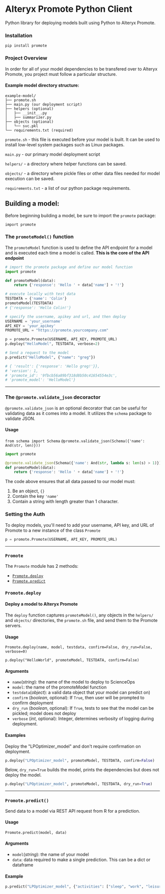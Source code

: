 # Alteryx Promote Python Client
Python library for deploying models built using Python to Alteryx Promote.

### Installation
```
pip install promote
```

### Project Overview

In order for all of your model dependencies to be transfered over to Alteryx Promote, you project must follow a particular structure.

#### Example model directory structure:
```
example-model/
├── promote.sh
├── main.py (our deployment script)
├── helpers (optional)
│   ├── __init__.py
│   ├── summarizer.py
├── objects (optional)
│   └── svc.pkl
└── requirements.txt (required)
```

`promote.sh` - this file is executed before your model is built.  It can be used to install low-level system packages such as Linux packages.

`main.py` - our primary model deployment script

`helpers/` - a directory where helper functions can be saved.

`objects/` - a directory where pickle files or other data files needed for model execution can be saved.

`requirements.txt` - a list of our python package requirements.  

## Building a model:

Before beginning building a model, be sure to import the `promote` package:

`import promote`

### The `promoteModel()` function

The `promoteModel` function is used to define the API endpoint for a model and is executed each time a model is called.  **This is the core of the API endpoint**
```python
# import the promote package and define our model function
import promote

def promoteModel(data):
    return {'response': 'Hello ' + data['name'] + '!'}

# execute locally with test data
TESTDATA = {'name': 'Colin'}
promoteModel(TESTDATA)
# {'response': 'Hello Colin!'}

# specify the username, apikey and url, and then deploy
USERNAME = 'your_username'
API_KEY = 'your_apikey'
PROMOTE_URL = "https://promote.yourcompany.com"

p = promote.Promote(USERNAME, API_KEY, PROMOTE_URL)
p.deploy("HelloModel", TESTDATA, verbose=2)

# Send a request to the model
p.predict("HelloModel", {"name": "greg"})

# { 'result': {'response': 'Hello greg!'}},
# 'version': 1,
# 'promote_id': '9fbcb56a89bf318d8b50c41654554e3c',
# 'promote_model': 'HelloModel'}
```

<hr>

### The `@promote.validate_json` decoractor

`@promote.validate_json` is an optional decorator that can be useful for validating data as it comes into a model.  It utilizes the `schema` package to validate JSON.

#### Usage

`from schema import Schema`
`@promote.validate_json(Schema({'name': And(str, len)}))`

```python
import promote

@promote.validate_json(Schema({'name': And(str, lambda s: len(s) > 1)}))
def promoteModel(data):
    return {'response': 'Hello ' + data['name'] + '!'}
```

The code above ensures that all data passed to our model must:

1. Be an object, `{}`
2. Contain the key `'name'`
3. Contain a string with length greater than 1 character.

### Setting the Auth

To deploy models, you'll need to add your username, API key, and URL of Promote to a new instance of the class `Promote`
```python
p = promote.Promote(USERNAME, API_KEY, PROMOTE_URL)
```
<hr>

### `Promote`

The `Promote` module has 2 methods:

- [`Promote.deploy`](#promotedeploy)
- [`Promote.predict`](#promotepredict)

### `Promote.deploy`

#### Deploy a model to Alteryx Promote

The `deploy` function captures `promoteModel()`, any objects in the `helpers/` and `objects/` directories, the `promote.sh` file, and send them to the Promote servers.

#### Usage

`Promote.deploy(name, model, testdata, confirm=False, dry_run=False, verbose=0)`

`p.deploy("HelloWorld", promoteModel, TESTDATA, confirm=False)`

#### Arguments
- `name`(_string_):  the name of the model to deploy to ScienceOps
- `model`: the name of the promoteModel function
- `testdata`(_object_): a valid data object that your model can predict on)
- `confirm` (_boolean_, optional): If `True`, then user will be prompted to confirm deployment
- `dry_run` (_boolean_, optional): If `True`, tests to see that the model can be pickled; model does not deploy
- `verbose` (_int_, optional): Integer, determines verbosity of logging during deployment.

#### Examples

Deploy the "LPOptimizer_model" and don't require confirmation on deployment.
```python
p.deploy("LPOptimizer_model", promoteModel, TESTDATA, confirm=False)
```
Below, `dry_run=True` builds the model, prints the dependencies but does not deploy the model.
```python
p.deploy("LPOptimizer_model", promoteModel, TESTDATA, dry_run=True)
```
<hr>

### `Promote.predict()`

Send data to a model via REST API request from R for a prediction.

#### Usage

`Promote.predict(model, data)`

#### Arguments
- `model`(_string_): the name of your model
- `data`: data required to make a single prediction. This can be a dict or dataframe

#### Example
```python
p.predict("LPOptimizer_model", {"activities": ["sleep", "work", "leisure"], "required_hours": [7, 10, 0], "happiness_per_hour": [1.5, 1, 2]})
```